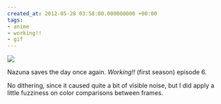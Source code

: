 ```yaml
---
created_at: 2012-05-28 03:58:00.000000000 +00:00
tags:
- anime
- working!!
- gif
---
```


![](/blog/media/tumblr_m4psdyUXmw1qim2zwo1_500.gif)

Nazuna saves the day once again. *Working!!* (first season) episode 6.

No dithering, since it caused quite a bit of visible noise, but I did
apply a little fuzziness on color comparisons between frames.

